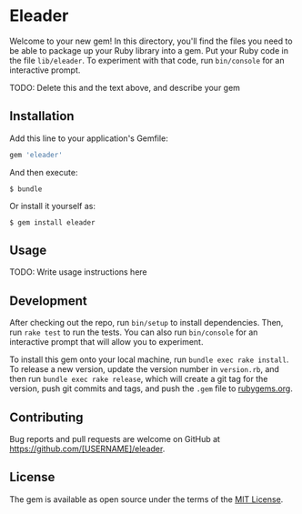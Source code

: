 # Eleader

Welcome to your new gem! In this directory, you'll find the files you need to be able to package up your Ruby library into a gem. Put your Ruby code in the file `lib/eleader`. To experiment with that code, run `bin/console` for an interactive prompt.

TODO: Delete this and the text above, and describe your gem

## Installation

Add this line to your application's Gemfile:

```ruby
gem 'eleader'
```

And then execute:

    $ bundle

Or install it yourself as:

    $ gem install eleader

## Usage

TODO: Write usage instructions here

## Development

After checking out the repo, run `bin/setup` to install dependencies. Then, run `rake test` to run the tests. You can also run `bin/console` for an interactive prompt that will allow you to experiment.

To install this gem onto your local machine, run `bundle exec rake install`. To release a new version, update the version number in `version.rb`, and then run `bundle exec rake release`, which will create a git tag for the version, push git commits and tags, and push the `.gem` file to [rubygems.org](https://rubygems.org).

## Contributing

Bug reports and pull requests are welcome on GitHub at https://github.com/[USERNAME]/eleader.

## License

The gem is available as open source under the terms of the [MIT License](https://opensource.org/licenses/MIT).
